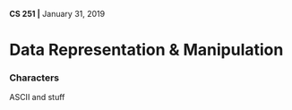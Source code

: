 __CS 251 |__ January 31, 2019











# Data Representation & Manipulation

### Characters

ASCII and stuff



